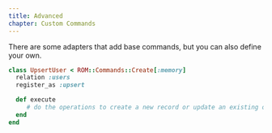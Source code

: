```yaml
---
title: Advanced
chapter: Custom Commands
---
```


There are some adapters that add base commands, but you can also define your own.

```ruby
class UpsertUser < ROM::Commands::Create[:memory]
  relation :users
  register_as :upsert

  def execute
     # do the operations to create a new record or update an existing one
  end
end
```
